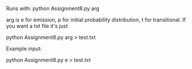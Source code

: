 Runs with:
python Assignment8.py arg

arg is e for emission, p for initial probability distribution, t for transitional. 
If you want a txt file it's just

python Assignment8.py arg > test.txt

Example input:

python Assignment8.py e > test.txt
